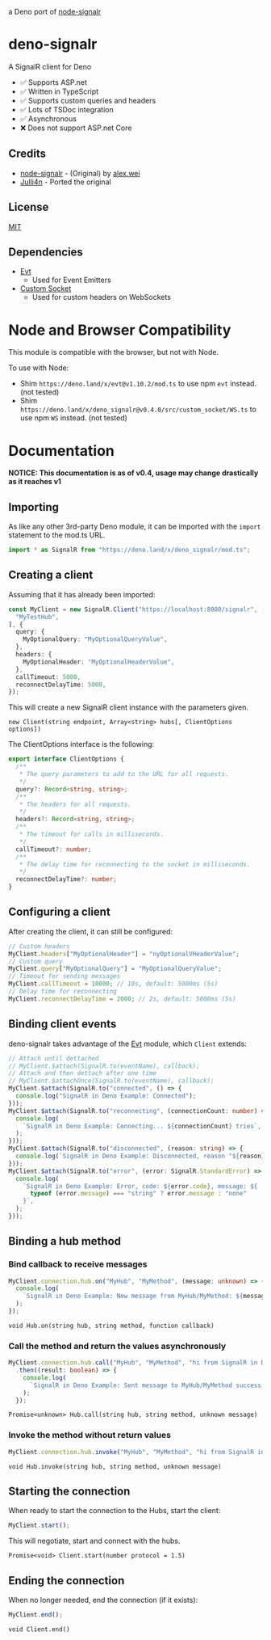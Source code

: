 a Deno port of [node-signalr](https://github.com/alex8088/node-signalr)

# deno-signalr

A SignalR client for Deno

- ✅ Supports ASP.net
- ✅ Written in TypeScript
- ✅ Supports custom queries and headers
- ✅ Lots of TSDoc integration
- ✅ Asynchronous
- ❌ Does not support ASP.net Core

## Credits

- [node-signalr](https://github.com/alex8088/node-signalr) - (Original) by
  [alex.wei](https://github.com/alex8088)
- [Julli4n](https://github.com/Julli4n) - Ported the original

## License

[MIT](./LICENSE)

## Dependencies

- [Evt](https://deno.land/x/evt)
  - Used for Event Emitters
- [Custom Socket](https://deno.land/x/custom_socket)
  - Used for custom headers on WebSockets

# Node and Browser Compatibility

This module is compatible with the browser, but not with Node.

To use with Node:

- Shim `https://deno.land/x/evt@v1.10.2/mod.ts` to use npm `evt` instead. (not
  tested)
- Shim `https://deno.land/x/deno_signalr@v0.4.0/src/custom_socket/WS.ts` to use
  npm `WS` instead. (not tested)

# Documentation

**NOTICE: This documentation is as of v0.4, usage may change drastically as it
reaches v1**

## Importing

As like any other 3rd-party Deno module, it can be imported with the `import`
statement to the mod.ts URL.

```typescript
import * as SignalR from "https://deno.land/x/deno_signalr/mod.ts";
```

## Creating a client

Assuming that it has already been imported:

```typescript
const MyClient = new SignalR.Client("https://localhost:8080/signalr", [
  "MyTestHub",
], {
  query: {
    MyOptionalQuery: "MyOptionalQueryValue",
  },
  headers: {
    MyOptionalHeader: "MyOptionalHeaderValue",
  },
  callTimeout: 5000,
  reconnectDelayTime: 5000,
});
```

This will create a new SignalR client instance with the parameters given.

`new Client(string endpoint, Array<string> hubs[, ClientOptions options])`

The ClientOptions interface is the following:

```typescript
export interface ClientOptions {
  /**
   * The query parameters to add to the URL for all requests.
   */
  query?: Record<string, string>;
  /**
   * The headers for all requests.
   */
  headers?: Record<string, string>;
  /**
   * The timeout for calls in milliseconds.
   */
  callTimeout?: number;
  /**
   * The delay time for reconnecting to the socket in milliseconds.
   */
  reconnectDelayTime?: number;
}
```

## Configuring a client

After creating the client, it can still be configured:

```typescript
// Custom headers
MyClient.headers["MyOptionalHeader"] = "nyOptionalVHeaderValue";
// Custom query
MyClient.query["MyOptionalQuery"] = "MyOptionalQueryValue";
// Timeout for sending messages
MyClient.callTimeout = 10000; // 10s, default: 5000ms (5s)
// Delay time for reconnecting
MyClient.reconnectDelayTime = 2000; // 2s, default: 5000ms (5s)
```

## Binding client events

deno-signalr takes advantage of the [Evt](https://deno.land/x/evt) module, which
`Client` extends:

```typescript
// Attach until dettached
// MyClient.$attach(SignalR.to(eventName), callback);
// Attach and then dettach after one time
// MyClient.$attachOnce(SignalR.to(eventName), callback);
MyClient.$attach(SignalR.to("connected", () => {
  console.log("SignalR in Deno Example: Connected");
}));
MyClient.$attach(SignalR.to("reconnecting", (connectionCount: number) => {
  console.log(
    `SignalR in Deno Example: Connecting... ${connectionCount} tries`,
  );
}));
MyClient.$attach(SignalR.to("disconnected", (reason: string) => {
  console.log(`SignalR in Deno Example: Disconnected, reason "${reason}"`);
}));
MyClient.$attach(SignalR.to("error", (error: SignalR.StandardError) => {
  console.log(
    `SignalR in Deno Example: Error, code: ${error.code}, message: ${
      typeof (error.message) === "string" ? error.message : "none"
    }`,
  );
}));
```

## Binding a hub method

### Bind callback to receive messages

```typescript
MyClient.connection.hub.on("MyHub", "MyMethod", (message: unknown) => {
  console.log(
    `SignalR in Deno Example: New message from MyHub/MyMethod: ${message.toString()}`,
  );
});
```

`void Hub.on(string hub, string method, function callback)`

### Call the method and return the values asynchronously

```typescript
MyClient.connection.hub.call("MyHub", "MyMethod", "hi from SignalR in Deno!")
  .then((result: boolean) => {
    console.log(
      `SignalR in Deno Example: Sent message to MyHub/MyMethod success: ${result.toString()}`,
    );
  });
```

`Promise<unknown> Hub.call(string hub, string method, unknown message)`

### Invoke the method without return values

```typescript
MyClient.connection.hub.invoke("MyHub", "MyMethod", "hi from SignalR in Deno!");
```

`void Hub.invoke(string hub, string method, unknown message)`

## Starting the connection

When ready to start the connection to the Hubs, start the client:

```typescript
MyClient.start();
```

This will negotiate, start and connect with the hubs.

`Promise<void> Client.start(number protocol = 1.5)`

## Ending the connection

When no longer needed, end the connection (if it exists):

```typescript
MyClient.end();
```

`void Client.end()`
